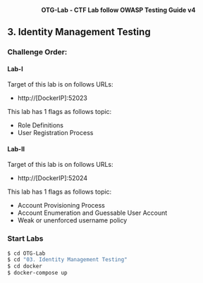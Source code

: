 <h4 align="center">OTG-Lab - CTF Lab follow OWASP Testing Guide v4</h4>

## 3. Identity Management Testing

### Challenge Order:

#### Lab-I

Target of this lab is on follows URLs:

* http://[DockerIP]:52023

This lab has 1 flags as follows topic:

- Role Definitions
- User Registration Process

#### Lab-II

Target of this lab is on follows URLs:

* http://[DockerIP]:52024

This lab has 1 flags as follows topic:

- Account Provisioning Process
- Account Enumeration and Guessable User Account
- Weak or unenforced username policy

### Start Labs

```bash
$ cd OTG-Lab
$ cd "03. Identity Management Testing"
$ cd docker
$ docker-compose up
```
